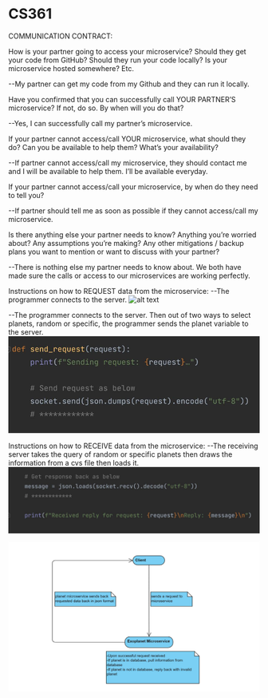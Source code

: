# CS361

COMMUNICATION CONTRACT:

How is your partner going to access your microservice? Should they get your code from GitHub? Should they run your code locally? Is your microservice hosted somewhere? Etc.

--My partner can get my code from my Github and they can run it locally.

Have you confirmed that you can successfully call YOUR PARTNER’S microservice? If not, do so. By when will you do that?

--Yes, I can successfully call my partner’s microservice.

If your partner cannot access/call YOUR microservice, what should they do? Can you be available to help them? What’s your availability?

--If partner cannot access/call my microservice, they should contact me and I will be available to help them. I’ll be available everyday.

If your partner cannot access/call your microservice, by when do they need to tell you?

--If partner should tell me as soon as possible if they cannot access/call my microservice.

Is there anything else your partner needs to know? Anything you’re worried about? Any assumptions you’re making? Any other mitigations / backup plans you want to mention or want to discuss with your partner?

--There is nothing else my partner needs to know about. We both have made sure the calls or access to our microservices are working perfectly.

Instructions on how to REQUEST data from the microservice:
--The programmer connects to the server. 
![alt text](.connect_server.JPG)

--The programmer connects to the server. Then out of two ways to select planets, random or specific, the programmer sends the planet variable to the server.
![alt text](./request_sample.JPG)

Instructions on how to RECEIVE data from the microservice:
--The receiving server takes the query of random or specific planets then draws the information from a cvs file then loads it.
![alt text](./receive_sample.JPG)


![alt text](./microservice_uml.JPG)






